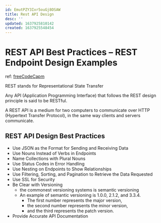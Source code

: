 ```yaml
---
id: EmutPZY3Ixr5ouGj8OSAW
title: Rest API Design
desc: ''
updated: 1637925810142
created: 1637925548454
---
```

# REST API Best Practices – REST Endpoint Design Examples

ref: [freeCodeCapm](https://www.freecodecamp.org/news/rest-api-best-practices-rest-endpoint-design-examples/)

REST stands for Representational State Transfer

Any API (Application Programming Interface) that follows the REST design principle is said to be RESTful. 

A REST API is a medium for two computers to communicate over HTTP (Hypertext Transfer Protocol), in the same way clients and servers communicate.

## REST API Design Best Practices

- Use JSON as the Format for Sending and Receiving Data
- Use Nouns Instead of Verbs in Endpoints
- Name Collections with Plural Nouns
- Use Status Codes in Error Handling
- Use Nesting on Endpoints to Show Relationships
- Use Filtering, Sorting, and Pagination to Retrieve the Data Requested
- Use SSL for Security
- Be Clear with Versioning
    - the commonest versioning systems is semantic versioning
    - An example of semantic versioning is 1.0.0, 2.1.2, and 3.3.4. 
        - The first number represents the major version, 
        - the second number represents the minor version, 
        - and the third represents the patch version.
- Provide Accurate API Documentation

